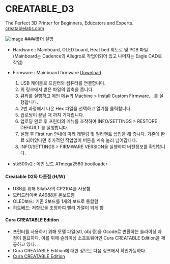 # CREATABLE_D3
The Perfect 3D Printer for Beginners, Educators and Experts.
[creatablelabs.com](http://creatablelabs.com/)

![image](http://ateamventures.com/wp2/wp-content/themes/ateamventures/img/intro/intro3-1.png)
####폴더 설명
 - Hardware : Mainboard, OLED board, Heat bed 회도로 및 PCB 파일 (Mainboard는 Cadence의 Allegro로 작업이되어 있고 나머지는 Eagle CAD로 작업)
 - Firmware : Mainboard firmware [Download](https://github.com/AteamVentures/CREATABLE_D3/raw/master/Firmware/D3_Firmware.zip)  
	1. USB 케이블로 프린터와 컴퓨터를 연결합니다.
	2. 위 링크에서 받은 파일의 압축을 풉니다.
	3. 큐라를 실행하고 메인 메뉴의 Machine > Install Custom Firmware... 를 실행합니다.
	4. 2번 과정에서 나온 Hex 파일을 선택하고 열기를 클릭합니다.
	5. 업로딩이 끝날 때 까지 기다립니다.
	6. 업로딩 완료 후 프린터의 메뉴를 조작하여 INFO/SETTINGS > RESTORE DEFAULT 를 실행합니다.
	7. 실행 후 First run 안내에 따라 레벨링 및 필라멘트 삽입을 해 줍니다. 기존에 완료 되어있다면 추가적인 작업없이 버튼을 계속 눌러 넘어갑니다.
	8. INFO/SETTINGS > FIRMWARE VERSION을 실행하여 버전정보를 확인합니다.
	  
 - stk500v2 : 메인 보드 ATmega2560 bootloader
 
#### Creatable D2와 다른점 (H/W)
  
- USB를 위해 Silab사의 CP2104를 사용함
- 모터드라이버 A4988을 온보드함
- OLED보드: 기존 2보드를 1개의 보드로 통합함
- 히트베드: 저항값을 조정하여 빨리 가열이 되게 함

#### Cura CREATABLE Edition

- 프린터를 사용하기 위해 모델 파일(stl, obj 등)을 Gcode로 변환하는 슬라이싱 과정이 필요하다. 이를 위해 슬라이싱 소프트웨어인 Cura CREATABLE Edition을 제공하고 있다.
- Cura CREATABLE Edition에 대한 정보는 다음 링크에서 확인가능하다.
- [Cura CREATABLE Edition ](https://github.com/AteamVentures/CuraCreatableEdition)
